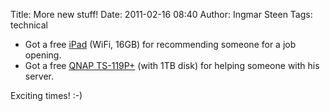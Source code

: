 Title: More new stuff!
Date: 2011-02-16 08:40
Author: Ingmar Steen
Tags: technical

-   Got a free [iPad](http://www.apple.com/ipad/) (WiFi, 16GB) for
    recommending someone for a job opening.
-   Got a free [<span class="caps">QNAP</span>
    TS-119P+](http://www.qnap.com/pro_detail_feature.asp?p_id=181) (with
    1TB disk) for helping someone with his server.

Exciting times! :-)
